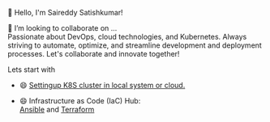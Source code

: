 👋 Hello, I'm Saireddy Satishkumar! 

👯 I’m looking to collaborate on ...  
Passionate about DevOps, cloud technologies, and Kubernetes. Always striving to automate, optimize, and streamline development and deployment processes. Let's collaborate and innovate together!


Lets start with
- 😄 [Settingup K8S cluster in local system or cloud.](https://github.com/saireddysatishkumar/K8S)

- 😄 Infrastructure as Code (IaC) Hub:  
[Ansible](https://github.com/saireddysatishkumar/Ansible) and [Terraform](https://github.com/saireddysatishkumar/Terraform)  

<!--
**saireddysatishkumar/saireddysatishkumar** is a ✨ _special_ ✨ repository because its `README.md` (this file) appears on your GitHub profile.

Here are some ideas to get you started:

- 🔭 I’m currently working on ...
- 🌱 I’m currently learning ...

- 🤔 I’m looking for help with ...
- 💬 Ask me about ...
- 📫 How to reach me: ...
- 😄 Pronouns: ...
- ⚡ Fun fact: ...
-->
